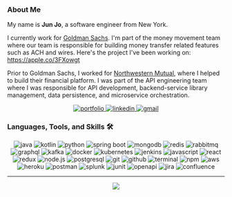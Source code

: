 
### About Me
My name is **Jun Jo**, a software engineer from New York. 

I currently work for [Goldman Sachs](https://www.goldmansachs.com/). 
I'm part of the money movement team where our team is responsible for 
building money transfer related features such as ACH and wires. 
Here's the project I've been working on: https://apple.co/3FXowgt


Prior to Goldman Sachs, I worked for [Northwestern Mutual](https://www.northwesternmutual.com/), where I helped to build their financial platform. I was part of the API engineering team where I was responsible for API development, backend-service
library management, data persistence, and microservice orchestration.
<div align="center">
<a href="https://junjo.dev/">
<img src="https://img.shields.io/badge/check%20out%20my%20Portfolio-042549?style=for-the-badge&logo=moleculer&logoColor=white" alt="portfolio" />
</a>
<a href="https://www.linkedin.com/in//jun-jo">
<img src="https://img.shields.io/badge/visit%20my%20Linkedin-0A66C2?style=for-the-badge&logo=linkedin&logoColor=white" alt="linkedin" />
</a>
<a href="mailto:jun.jo249@gmail.com">
<img src="https://img.shields.io/badge/email%20me-EA4335?style=for-the-badge&logo=gmail&logoColor=white" alt="gmail" />
</a>
</div>


### Languages, Tools, and Skills 🛠
<div align="center">
<img src="https://img.shields.io/badge/Java-EA2D2D?style=for-the-badge&logo=java&logoColor=black" alt="java" />
<img src="https://img.shields.io/badge/Kotlin-7F52FF?style=for-the-badge&logo=kotlin&logoColor=white" alt="kotlin" />
<img src="https://img.shields.io/badge/Python-3776AB?style=for-the-badge&logo=python&logoColor=white" alt="python" />
<img src="https://img.shields.io/badge/Spring Boot-6DB33F?style=for-the-badge&logo=SpringBoot&logoColor=white" alt="spring boot" />
<img src="https://img.shields.io/badge/MongoDB-47A248?style=for-the-badge&logo=MongoDB&logoColor=white" alt="mongodb" />
<img src="https://img.shields.io/badge/Redis-DC382D?style=for-the-badge&logo=Redis&logoColor=white" alt="redis" />
<img src="https://img.shields.io/badge/RabbitMQ-FF6600?style=for-the-badge&logo=RabbitMQ&logoColor=white" alt="rabbitmq" />

<img src="https://img.shields.io/badge/GraphQL-E10098?style=for-the-badge&logo=GraphQL&logoColor=white" alt="graphql" />
<img src="https://img.shields.io/badge/Apache Kafka-231F20?style=for-the-badge&logo=ApacheKafka&logoColor=white" alt="kafka" />
<img src="https://img.shields.io/badge/Docker-2496ED?style=for-the-badge&logo=Docker&logoColor=white" alt="docker" />
<img src="https://img.shields.io/badge/Kubernetes-326CE5?style=for-the-badge&logo=Kubernetes&logoColor=white" alt="kubernetes" />
<img src="https://img.shields.io/badge/Jenkins-D24939?style=for-the-badge&logo=Jenkins&logoColor=white" alt="jenkins" />

<img src="https://img.shields.io/badge/Javascript-F7DF1E?style=for-the-badge&logo=javascript&logoColor=black" alt="javascript" />
<img src="https://img.shields.io/badge/React-61DAFB?style=for-the-badge&logo=react&logoColor=black" alt="react" />
<img src="https://img.shields.io/badge/Redux-764ABC?style=for-the-badge&logo=redux&logoColor=white" alt="redux" />
<img src="https://img.shields.io/badge/node.js-339933?style=for-the-badge&logo=node-dot-js&logoColor=white" alt="node.js" />



<img src="https://img.shields.io/badge/postgresql-336791?style=for-the-badge&logo=postgresql&logoColor=white" alt="postgresql" />

<img src="https://img.shields.io/badge/Git-F05032?style=for-the-badge&logo=git&logoColor=white" alt="git" />
<img src="https://img.shields.io/badge/GitHub-100000?style=for-the-badge&logo=github&logoColor=white" alt="github" />
<img src="https://img.shields.io/badge/terminal%20commands-black?style=for-the-badge&logo=windows%20terminal&logoColor=white" alt="terminal" />
<img src="https://img.shields.io/badge/npm-CB3837?style=for-the-badge&logo=npm&logoColor=white" alt="npm" />
<img src="https://img.shields.io/badge/aws-232F3E?style=for-the-badge&logo=amazonaws&logoColor=white" alt="aws" />
<img src="https://img.shields.io/badge/Heroku-430098?style=for-the-badge&logo=heroku&logoColor=white" alt="heroku" />
<img src="https://img.shields.io/badge/postman-FF6C37?style=for-the-badge&logo=postman&logoColor=white" alt="postman" />
<img src="https://img.shields.io/badge/Splunk-000000?style=for-the-badge&logo=Splunk&logoColor=white" alt="splunk" />
<img src="https://img.shields.io/badge/JUnit5-25A162?style=for-the-badge&logo=JUnit5&logoColor=white" alt="junit" />
<img src="https://img.shields.io/badge/OpenAPI-6BA539?style=for-the-badge&logo=OpenAPIInitiative&logoColor=white" alt="openapi" />


<img src="https://img.shields.io/badge/jira-0052CC?style=for-the-badge&logo=jira&logoColor=white" alt="jira" />
<img src="https://img.shields.io/badge/confluence-172B4D?style=for-the-badge&logo=confluence&logoColor=white" alt="confluence" />

</div>

---

<div align='center'>

![](https://komarev.com/ghpvc/?username=junjo255&label=Profile+Views)

</div>
